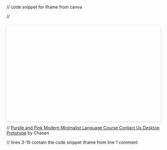 // code snippet for iframe from canva

//   <div style="position: relative; width: 100%; height: 0; padding-top: 62.5000%;
//   padding-bottom: 0; box-shadow: 0 2px 8px 0 rgba(63,69,81,0.16); margin-top: 1.6em; margin-bottom: 0.9em; overflow: hidden;
//  border-radius: 8px; will-change: transform;">
//   <iframe loading="lazy" style="position: absolute; width: 100%; height: 100%; top: 0; left: 0; border: none; padding: 0;margin: 0;"
//   src="https:&#x2F;&#x2F;www.canva.com&#x2F;design&#x2F;DAGLGYKJ1go&#x2F;FJUsro48rFEHsrT9_GFW2A&#x2F;view?embed" allowfullscreen="allowfullscreen" allow="fullscreen">
//   </iframe>
//   </div>
//   <a href="https:&#x2F;&#x2F;www.canva.com&#x2F;design&#x2F;DAGLGYKJ1go&#x2F;FJUsro48rFEHsrT9_GFW2A&#x2F;view?utm_content=DAGLGYKJ1go&amp;utm_campaign=designshare&amp;utm_medium=embeds&amp;utm_source=link" target="_blank" rel="noopener">Purple and Pink Modern Minimalist Language Course Contact Us Desktop Prototype</a> by Chasen

// lines 3-10 contain the code snippet iframe from line 1 comment

